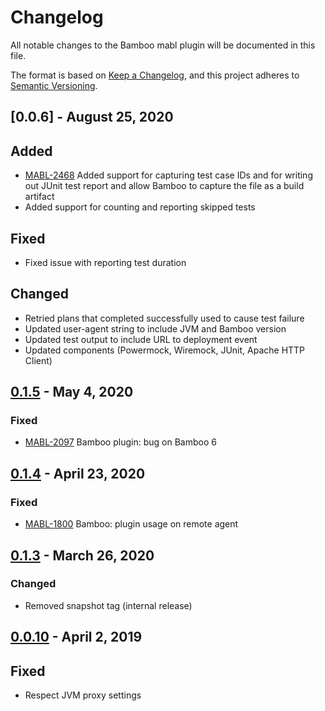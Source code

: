 # Changelog

All notable changes to the Bamboo mabl plugin will be documented in this file.

The format is based on [Keep a Changelog](https://keepachangelog.com/en/1.0.0/),
and this project adheres to [Semantic Versioning](https://semver.org/spec/v2.0.0.html).

## [0.0.6] - August 25, 2020

## Added
* [MABL-2468](https://mabl.atlassian.net/browse/MABL-2468) Added support for capturing test case IDs and for writing out JUnit test report and allow Bamboo to capture the file as a build artifact
* Added support for counting and reporting skipped tests

## Fixed
* Fixed issue with reporting test duration

## Changed    
* Retried plans that completed successfully used to cause test failure
* Updated user-agent string to include JVM and Bamboo version
* Updated test output to include URL to deployment event
* Updated components (Powermock, Wiremock, JUnit, Apache HTTP Client)

## [0.1.5] - May 4, 2020

### Fixed
* [MABL-2097](https://mabl.atlassian.net/browse/MABL-2097) Bamboo plugin: bug on Bamboo 6

## [0.1.4] - April 23, 2020

### Fixed
* [MABL-1800](https://mabl.atlassian.net/browse/MABL-1800) Bamboo: plugin usage on remote agent

## [0.1.3] - March 26, 2020

### Changed
* Removed snapshot tag (internal release)

## [0.0.10] - April 2, 2019

## Fixed
* Respect JVM proxy settings

[Unreleased]: https://github.com/mablhq/bamboo-plugin/compare/bamboo-plugin-0.1.5...head
[0.1.5]: https://github.com/mablhq/bamboo-plugin/compare/bamboo-plugin-0.1.4...bamboo-plugin-0.1.5
[0.1.4]: https://github.com/mablhq/bamboo-plugin/compare/bamboo-plugin-0.1.3...bamboo-plugin-0.1.4
[0.1.3]: https://github.com/mablhq/bamboo-plugin/compare/bamboo-plugin-0.0.10...bamboo-plugin-0.1.3
[0.0.10]: https://github.com/mablhq/bamboo-plugin/compare/bamboo-plugin-0.0.8...bamboo-plugin-0.0.10
